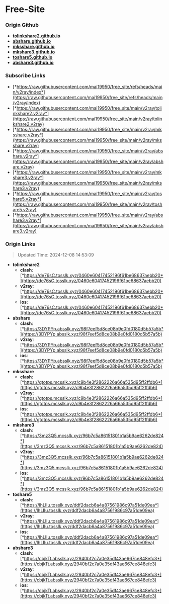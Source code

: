 # Free-Site

### Origin Github

- [**tolinkshare2.github.io**](https://github.com/tolinkshare2/tolinkshare2.github.io)
- [**abshare.github.io**](https://github.com/abshare/abshare.github.io)
- [**mksshare.github.io**](https://github.com/mksshare/mksshare.github.io)
- [**mkshare3.github.io**](https://github.com/mkshare3/mkshare3.github.io)
- [**toshare5.github.io**](https://github.com/toshare5/toshare5.github.io)
- [**abshare3.github.io**](https://github.com/abshare3/abshare3.github.io)

### Subscribe Links

- [*https://raw.githubusercontent.com/mai19950/free_site/refs/heads/main/v2ray/index*](https://raw.githubusercontent.com/mai19950/free_site/refs/heads/main/v2ray/index)
- [*https://raw.githubusercontent.com/mai19950/free_site/main/v2ray/tolinkshare2.v2ray*](https://raw.githubusercontent.com/mai19950/free_site/main/v2ray/tolinkshare2.v2ray)
- [*https://raw.githubusercontent.com/mai19950/free_site/main/v2ray/mksshare.v2ray*](https://raw.githubusercontent.com/mai19950/free_site/main/v2ray/mksshare.v2ray)
- [*https://raw.githubusercontent.com/mai19950/free_site/main/v2ray/abshare.v2ray*](https://raw.githubusercontent.com/mai19950/free_site/main/v2ray/abshare.v2ray)
- [*https://raw.githubusercontent.com/mai19950/free_site/main/v2ray/mkshare3.v2ray*](https://raw.githubusercontent.com/mai19950/free_site/main/v2ray/mkshare3.v2ray)
- [*https://raw.githubusercontent.com/mai19950/free_site/main/v2ray/toshare5.v2ray*](https://raw.githubusercontent.com/mai19950/free_site/main/v2ray/toshare5.v2ray)
- [*https://raw.githubusercontent.com/mai19950/free_site/main/v2ray/abshare3.v2ray*](https://raw.githubusercontent.com/mai19950/free_site/main/v2ray/abshare3.v2ray)

### Origin Links

> Updated Time: 2024-12-08 14:53:09

- **tolinkshare2**
  - **clash**: [*https://de76sC.tosslk.xyz/0460e60417452196f61be68637aebb20*](https://de76sC.tosslk.xyz/0460e60417452196f61be68637aebb20)
  - **v2ray**: [*https://de76sC.tosslk.xyz/0460e60417452196f61be68637aebb20*](https://de76sC.tosslk.xyz/0460e60417452196f61be68637aebb20)
  - **ios**: [*https://de76sC.tosslk.xyz/0460e60417452196f61be68637aebb20*](https://de76sC.tosslk.xyz/0460e60417452196f61be68637aebb20)
- **abshare**
  - **clash**: [*https://3DYPYp.absslk.xyz/98f7eef5d8ce08b9e0fd0180d5b57a5b*](https://3DYPYp.absslk.xyz/98f7eef5d8ce08b9e0fd0180d5b57a5b)
  - **v2ray**: [*https://3DYPYp.absslk.xyz/98f7eef5d8ce08b9e0fd0180d5b57a5b*](https://3DYPYp.absslk.xyz/98f7eef5d8ce08b9e0fd0180d5b57a5b)
  - **ios**: [*https://3DYPYp.absslk.xyz/98f7eef5d8ce08b9e0fd0180d5b57a5b*](https://3DYPYp.absslk.xyz/98f7eef5d8ce08b9e0fd0180d5b57a5b)
- **mksshare**
  - **clash**: [*https://gtotps.mcsslk.xyz/c9b4e3f2862226a66a535d95ff2ffdb6*](https://gtotps.mcsslk.xyz/c9b4e3f2862226a66a535d95ff2ffdb6)
  - **v2ray**: [*https://gtotps.mcsslk.xyz/c9b4e3f2862226a66a535d95ff2ffdb6*](https://gtotps.mcsslk.xyz/c9b4e3f2862226a66a535d95ff2ffdb6)
  - **ios**: [*https://gtotps.mcsslk.xyz/c9b4e3f2862226a66a535d95ff2ffdb6*](https://gtotps.mcsslk.xyz/c9b4e3f2862226a66a535d95ff2ffdb6)
- **mkshare3**
  - **clash**: [*https://3mz3Q5.mcsslk.xyz/96b7c5a86151801b1a5b9ae6262de824*](https://3mz3Q5.mcsslk.xyz/96b7c5a86151801b1a5b9ae6262de824)
  - **v2ray**: [*https://3mz3Q5.mcsslk.xyz/96b7c5a86151801b1a5b9ae6262de824*](https://3mz3Q5.mcsslk.xyz/96b7c5a86151801b1a5b9ae6262de824)
  - **ios**: [*https://3mz3Q5.mcsslk.xyz/96b7c5a86151801b1a5b9ae6262de824*](https://3mz3Q5.mcsslk.xyz/96b7c5a86151801b1a5b9ae6262de824)
- **toshare5**
  - **clash**: [*https://lhLIIu.tosslk.xyz/ddf2dacb6a4a87561986c97a51de09ea*](https://lhLIIu.tosslk.xyz/ddf2dacb6a4a87561986c97a51de09ea)
  - **v2ray**: [*https://lhLIIu.tosslk.xyz/ddf2dacb6a4a87561986c97a51de09ea*](https://lhLIIu.tosslk.xyz/ddf2dacb6a4a87561986c97a51de09ea)
  - **ios**: [*https://lhLIIu.tosslk.xyz/ddf2dacb6a4a87561986c97a51de09ea*](https://lhLIIu.tosslk.xyz/ddf2dacb6a4a87561986c97a51de09ea)
- **abshare3**
  - **clash**: [*https://cbjkTt.absslk.xyz/2940bf2c7a0e35df43ae667ce848efc3*](https://cbjkTt.absslk.xyz/2940bf2c7a0e35df43ae667ce848efc3)
  - **v2ray**: [*https://cbjkTt.absslk.xyz/2940bf2c7a0e35df43ae667ce848efc3*](https://cbjkTt.absslk.xyz/2940bf2c7a0e35df43ae667ce848efc3)
  - **ios**: [*https://cbjkTt.absslk.xyz/2940bf2c7a0e35df43ae667ce848efc3*](https://cbjkTt.absslk.xyz/2940bf2c7a0e35df43ae667ce848efc3)

